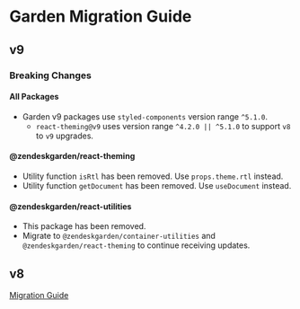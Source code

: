 # Garden Migration Guide

## v9

### Breaking Changes

#### All Packages

- Garden v9 packages use `styled-components` version range `^5.1.0`.
  - `react-theming@v9` uses version range `^4.2.0 || ^5.1.0` to support `v8` to `v9` upgrades.

#### @zendeskgarden/react-theming

- Utility function `isRtl` has been removed. Use `props.theme.rtl` instead.
- Utility function `getDocument` has been removed. Use `useDocument` instead.

#### @zendeskgarden/react-utilities

- This package has been removed.
- Migrate to `@zendeskgarden/container-utilities` and `@zendeskgarden/react-theming` to continue
  receiving updates.

## v8

[Migration Guide](https://github.com/zendeskgarden/react-components/blob/next/docs/migrations/v8.md)
